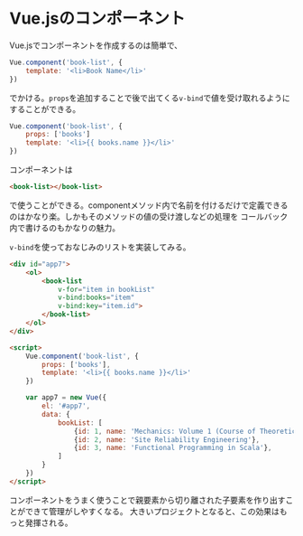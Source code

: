# Vue.jsのコンポーネント
Vue.jsでコンポーネントを作成するのは簡単で、

```js
Vue.component('book-list', {
    template: '<li>Book Name</li>'
})
```

でかける。`props`を追加することで後で出てくる`v-bind`で値を受け取れるようにすることができる。

```js
Vue.component('book-list', {
    props: ['books']
    template: '<li>{{ books.name }}</li>'
})
```

コンポーネントは

```html
<book-list></book-list>
```

で使うことができる。componentメソッド内で名前を付けるだけで定義できるのはかなり楽。しかもそのメソッドの値の受け渡しなどの処理を
コールバック内で書けるのもかなりの魅力。

`v-bind`を使っておなじみのリストを実装してみる。

```html
<div id="app7">
    <ol>
        <book-list 
            v-for="item in bookList"
            v-bind:books="item"
            v-bind:key="item.id">
        </book-list>
    </ol>
</div>

<script>
    Vue.component('book-list', {
        props: ['books'],
        template: '<li>{{ books.name }}</li>'
    })

    var app7 = new Vue({
        el: '#app7',
        data: {
            bookList: [
                {id: 1, name: 'Mechanics: Volume 1 (Course of Theoretical Physics S)'},
                {id: 2, name: 'Site Reliability Engineering'},
                {id: 3, name: 'Functional Programming in Scala'},
            ]
        }
    })
</script>
```

コンポーネントをうまく使うことで親要素から切り離された子要素を作り出すことができて管理がしやすくなる。
大きいプロジェクトとなると、この効果はもっと発揮される。